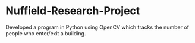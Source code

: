 <h1>Nuffield-Research-Project</h1>
<p class="lead">Developed a program in Python using OpenCV which tracks the number of people who enter/exit a building.</p>
